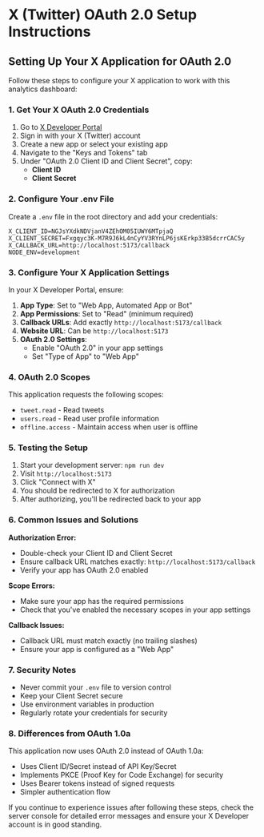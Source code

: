 # X (Twitter) OAuth 2.0 Setup Instructions

## Setting Up Your X Application for OAuth 2.0

Follow these steps to configure your X application to work with this analytics dashboard:

### 1. Get Your X OAuth 2.0 Credentials

1. Go to [X Developer Portal](https://developer.twitter.com/en/portal/dashboard)
2. Sign in with your X (Twitter) account
3. Create a new app or select your existing app
4. Navigate to the "Keys and Tokens" tab
5. Under "OAuth 2.0 Client ID and Client Secret", copy:
   - **Client ID**
   - **Client Secret**

### 2. Configure Your .env File

Create a `.env` file in the root directory and add your credentials:

```env
X_CLIENT_ID=NGJsYXdkNDVjanV4ZEhOM05IUWY6MTpjaQ
X_CLIENT_SECRET=Fxgqyc3K-M7R9J6kL4nCyYV3RYnLP6jsKErkp33B5dcrrCAC5y
X_CALLBACK_URL=http://localhost:5173/callback
NODE_ENV=development
```

### 3. Configure Your X Application Settings

In your X Developer Portal, ensure:

1. **App Type**: Set to "Web App, Automated App or Bot"
2. **App Permissions**: Set to "Read" (minimum required)
3. **Callback URLs**: Add exactly `http://localhost:5173/callback`
4. **Website URL**: Can be `http://localhost:5173`
5. **OAuth 2.0 Settings**: 
   - Enable "OAuth 2.0" in your app settings
   - Set "Type of App" to "Web App"

### 4. OAuth 2.0 Scopes

This application requests the following scopes:
- `tweet.read` - Read tweets
- `users.read` - Read user profile information
- `offline.access` - Maintain access when user is offline

### 5. Testing the Setup

1. Start your development server: `npm run dev`
2. Visit `http://localhost:5173`
3. Click "Connect with X"
4. You should be redirected to X for authorization
5. After authorizing, you'll be redirected back to your app

### 6. Common Issues and Solutions

**Authorization Error:**
- Double-check your Client ID and Client Secret
- Ensure callback URL matches exactly: `http://localhost:5173/callback`
- Verify your app has OAuth 2.0 enabled

**Scope Errors:**
- Make sure your app has the required permissions
- Check that you've enabled the necessary scopes in your app settings

**Callback Issues:**
- Callback URL must match exactly (no trailing slashes)
- Ensure your app is configured as a "Web App"

### 7. Security Notes

- Never commit your `.env` file to version control
- Keep your Client Secret secure
- Use environment variables in production
- Regularly rotate your credentials for security

### 8. Differences from OAuth 1.0a

This application now uses OAuth 2.0 instead of OAuth 1.0a:
- Uses Client ID/Secret instead of API Key/Secret
- Implements PKCE (Proof Key for Code Exchange) for security
- Uses Bearer tokens instead of signed requests
- Simpler authentication flow

If you continue to experience issues after following these steps, check the server console for detailed error messages and ensure your X Developer account is in good standing.